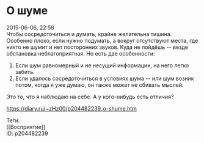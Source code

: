 О шуме
=======

   
 2015-06-06, 22:58   
  Чтобы сосредоточиться и думать, крайне желательна тишина. Особенно плохо, если нужно подумать, а вокруг отсутствуют места, где никто не шумит и нет посторонних звуков. Куда не пойдёшь -- везде обстановка неблагоприятная. Но есть две особенности:   
   
 1. Если шум равномерный и не несущий информации, на него легко забить.   
 2. Если удалось сосредоточиться в условиях шума -- или шум возник потом, когда я уже думаю, он также может не сбивать мыслей.   
   
 Это то, что я наблюдаю на себе. А у кого-нибудь есть отличия?   
    
 <https://diary.ru/~zHz00/p204482239_o-shume.htm>   
   
 Теги:   
 [[Восприятие]]   
 ID: p204482239